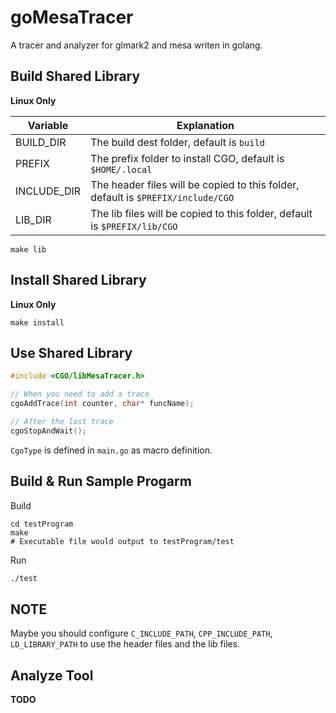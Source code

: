 # goMesaTracer
A tracer and analyzer for glmark2 and mesa writen in golang.

## Build Shared Library
**Linux Only**

| Variable | Explanation |
|---|---|
| BUILD_DIR | The build dest folder, default is `build` |
| PREFIX | The prefix folder to install CGO, default is `$HOME/.local` |
| INCLUDE_DIR | The header files will be copied to this folder, default is `$PREFIX/include/CGO` |
| LIB_DIR | The lib files will be copied to this folder, default is `$PREFIX/lib/CGO` |

```shell
make lib
```

## Install Shared Library
**Linux Only**

```shell
make install
```

## Use Shared Library
```cpp
#include <CGO/libMesaTracer.h>

// When you need to add a trace
cgoAddTrace(int counter, char* funcName);

// After the last trace
cgoStopAndWait();
```

`CgoType` is defined in `main.go` as macro definition.

## Build & Run Sample Progarm
Build
```shell
cd testProgram
make
# Executable file would output to testProgram/test
```

Run
```bash
./test
```

## NOTE

Maybe you should configure `C_INCLUDE_PATH`, `CPP_INCLUDE_PATH`, `LD_LIBRARY_PATH` to use the header files and the lib files.

## Analyze Tool
**TODO**